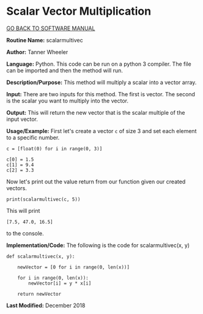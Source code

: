 # Scalar Vector Multiplication

[GO BACK TO SOFTWARE MANUAL](https://tannerwheeler.github.io/math4610/softwareManual/softwareManual)

**Routine Name:** scalarmultivec

**Author:** Tanner Wheeler

**Language:** Python. This code can be run on a python 3 compiler. The file can be imported and then the method will run.

**Description/Purpose:** This method will multiply a scalar into a vector array.

**Input:** There are two inputs for this method.  The first is vector.  The second is the scalar you want to multiply into the vector.

**Output:** This will return the new vector that is the scalar multiple of the input vector. 

**Usage/Example:** First let's create a vector `c` of size 3 and set each element to a specific number.
```
c = [float(0) for i in range(0, 3)]

c[0] = 1.5
c[1] = 9.4
c[2] = 3.3
```
Now let's print out the value return from our function given our created vectors.
```
print(scalarmultivec(c, 5))
```
This will print
```
[7.5, 47.0, 16.5]
```
to the console.

**Implementation/Code:** The following is the code for scalarmultivec(x, y)
```
def scalarmultivec(x, y):
    
    newVector = [0 for i in range(0, len(x))]
    
    for i in range(0, len(x)):
        newVector[i] = y * x[i]
        
    return newVector
```

**Last Modified:** December 2018
